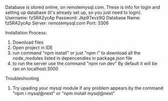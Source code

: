 Database is stored online, on remotemysql.com.
These is info for login and setting up database (it's already set up, so you just need to login).
Username: fz5RA2ycAp
Password: Jkp9Tevz9Q
Database Name: fz5RA2ycAp
Server: remotemysql.com
Port: 3306


Installation Process:
1) Download files
2) Open project in IDE 
3) run command "npm install" or just "npm i" to download all the node_modules listed in depencendies in package.json file
4) to run the server use the command "npm run dev"
By default it will be ran on localhost:3000




Troubleshooting
1) Try upading your mysql module if any problem appears by the command "npm i mysql@next" or "npm install mysql@next"



